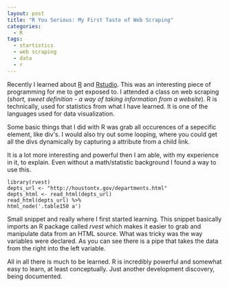 ```yaml
---
layout: post
title: "R You Serious: My First Taste of Web Scraping"
categories:
  - R
tags:
  - startistics
  - web scraping
  - data
  - r
---
```


Recently I learned about [R](https://www.r-project.org/ "rlang link") and [Rstudio](https://www.rstudio.com "rstudio link"). This was an interesting piece of programming for me to get exposed to. I attended a class on web scraping (*short, sweet definition - a way of taking information from a website*). R is technically, used for statistics from what I have learned. It is one of the languages used for data visualization.

Some basic things that I did with R was grab all occurences of a sepecific element, like div's. I would also try out some looping, where you could get all the divs dynamically by capturing a attribute from a child link. 

It is a lot more interesting and powerful then I am able, with my experience in it, to explain. Even without a math/statistic background I found a way to use this.

	library(rvest)
	depts_url <- "http://houstontx.gov/departments.html"
	depts_html <- read_html(depts_url)
	read_html(depts_url) %>%
	html_node('.table150 a')
	
Small snippet and really where I first started learning. This snippet basically imports an R package called *rvest* which makes it easier to grab and manipulate data from an HTML source. What was tricky was the way variables were declared. As you can see there is a pipe that takes the data from the right into the left variable.

All in all there is much to be learned. R is incredibly powerful and somewhat easy to learn, at least conceptually. Just another development discovery, being documented.